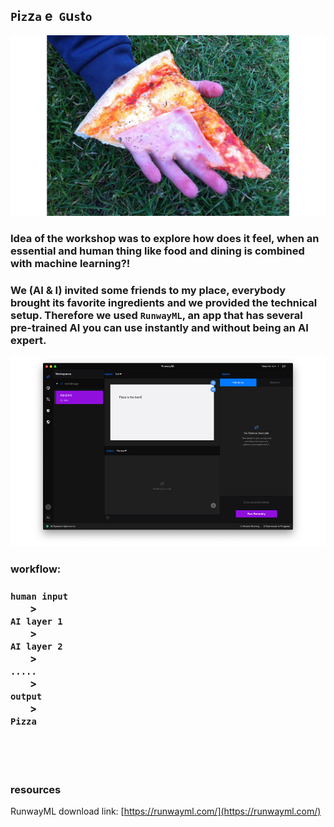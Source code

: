 ## `P`i`z`z`a` e &nbsp;`G`u`s`t`o`

![a](img/1_pizza-is-god.jpg)

### Idea of the workshop was to explore how does it feel, when an essential and human thing like food and dining is combined with machine learning?!
### We (AI & I) invited some friends to my place, everybody brought its favorite ingredients and we provided the technical setup. Therefore we used `RunwayML`, an app that has several pre-trained AI you can use instantly and without being an AI expert.   

![a](img/2_runway-2.png)
   

### workflow:
### `human input` <br>&nbsp;&nbsp;&nbsp;&nbsp;&nbsp;&nbsp;&nbsp;&nbsp;><br> `AI layer 1`<br>&nbsp;&nbsp;&nbsp;&nbsp;&nbsp;&nbsp;&nbsp;&nbsp;><br> `AI layer 2`<br>&nbsp;&nbsp;&nbsp;&nbsp;&nbsp;&nbsp;&nbsp;&nbsp;><br> `.....` <br>&nbsp;&nbsp;&nbsp;&nbsp;&nbsp;&nbsp;&nbsp;&nbsp;><br> `output`<br>&nbsp;&nbsp;&nbsp;&nbsp;&nbsp;&nbsp;&nbsp;&nbsp;><br> `Pizza`  
   
<br><br><br>

### resources   
RunwayML download link: [https://runwayml.com/](https://runwayml.com/)     



